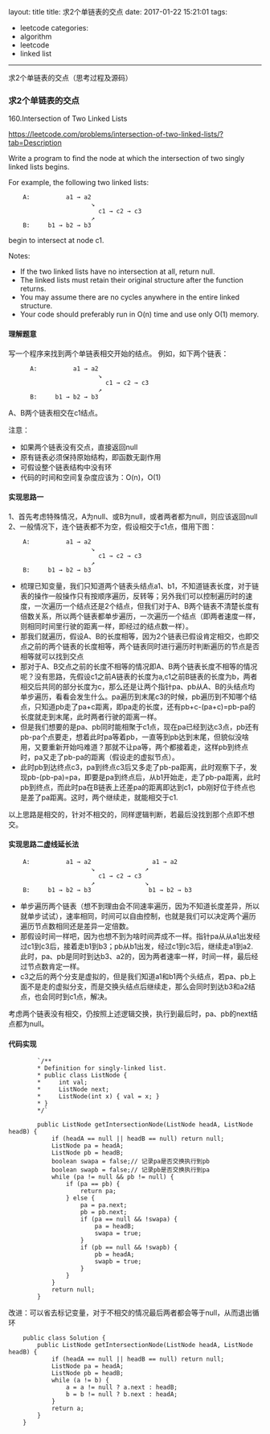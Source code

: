 layout: title
title: 求2个单链表的交点
date: 2017-01-22 15:21:01
tags:
- leetcode
categories:
- algorithm
- leetcode
- linked list
---

求2个单链表的交点（思考过程及源码）
<!-- more -->

### 求2个单链表的交点

160.Intersection of Two Linked Lists   

https://leetcode.com/problems/intersection-of-two-linked-lists/?tab=Description

Write a program to find the node at which the intersection of two singly linked lists begins.

For example, the following two linked lists:
```
    A:          a1 → a2
                       ↘
                         c1 → c2 → c3
                       ↗            
    B:     b1 → b2 → b3
```
begin to intersect at node c1.

Notes:

- If the two linked lists have no intersection at all, return null.
- The linked lists must retain their original structure after the function returns.
- You may assume there are no cycles anywhere in the entire linked structure.
- Your code should preferably run in O(n) time and use only O(1) memory.

#### 理解题意
  写一个程序来找到两个单链表相交开始的结点。
  例如，如下两个链表：    
```
      A:          a1 → a2
                         ↘
                           c1 → c2 → c3
                         ↗            
      B:     b1 → b2 → b3
```
  A、B两个链表相交在c1结点。   

  注意：
  - 如果两个链表没有交点，直接返回null
  - 原有链表必须保持原始结构，即函数无副作用
  - 可假设整个链表结构中没有环
  - 代码的时间和空间复杂度应该为：O(n)，O(1)

#### 实现思路一
  1、首先考虑特殊情况，A为null、或B为null，或者两者都为null，则应该返回null    
  2、一般情况下，连个链表都不为空，假设相交于c1点，借用下图：
```
    A:          a1 → a2
                       ↘
                         c1 → c2 → c3
                       ↗            
    B:     b1 → b2 → b3
  ```
  - 梳理已知变量，我们只知道两个链表头结点a1、b1，不知道链表长度，对于链表的操作一般操作只有按顺序遍历，反转等；另外我们可以控制遍历时的速度，一次遍历一个结点还是2个结点，但我们对于A、B两个链表不清楚长度有倍数关系，所以两个链表都单步遍历，一次遍历一个结点（即两者速度一样，则相同时间里行驶的距离一样，即经过的结点数一样）。    
  - 那我们就遍历，假设A、B的长度相等，因为2个链表已假设肯定相交，也即交点之前的两个链表的长度相等，两个链表同时进行遍历时判断遍历的节点是否相等就可以找到交点
  - 那对于A、B交点之前的长度不相等的情况即A、B两个链表长度不相等的情况呢？没有思路，先假设c1之前A链表的长度为a,c1之前B链表的长度为b，两者相交后共同的部分长度为c，那么还是让两个指针pa、pb从A、B的头结点均单步遍历，看看会发生什么。pa遍历到末尾c3的时候，pb遍历到不知哪个结点，只知道pb走了pa+c距离，即pa走的长度，还有pb+c-(pa+c)=pb-pa的长度就走到末尾，此时两者行驶的距离一样。
  - 但是我们想要的是pa、pb同时能相聚于c1点，现在pa已经到达c3点，pb还有pb-pa个点要走，想着此时pa等着pb，一直等到pb达到末尾，但貌似没啥用，又要重新开始吗难道？那就不让pa等，两个都接着走，这样pb到终点时，pa又走了pb-pa的距离（假设走的虚拟节点）。
  - 此时pb到达终点c3，pa到终点c3后又多走了pb-pa距离，此时观察下子，发现pb-(pb-pa)=pa，即要是pa到终点后，从b1开始走，走了pb-pa距离，此时pb到终点，而此时pa在B链表上还差pa的距离即达到c1，pb刚好位于终点也是差了pa距离。这时，两个继续走，就能相交于c1.

  以上思路是相交的，针对不相交的，同样逻辑判断，若最后没找到那个点即不想交。

#### 实现思路二虚线延长法
```
    A:          a1 → a2                 a1 → a2
                       ↘              ↗
                         c1 → c2 → c3
                       ↗              ↘         
    B:     b1 → b2 → b3                b1 → b2 → b3
```
  - 单步遍历两个链表（想不到理由会不同速率遍历，因为不知道长度差异，所以就单步试试），速率相同，时间可以自由控制，也就是我们可以决定两个遍历遍历节点数相同还是差异一定倍数。
  - 那假设时间一样吧，因为也想不到为啥时间弄成不一样。指针pa从从a1出发经过c1到c3后，接着走b1到b3；pb从b1出发，经过c1到c3后，继续走a1到a2.
  此时，pa、pb是同时到达b3、a2的，因为两者速率一样，时间一样，最后经过节点数肯定一样。
  - c3之后的两个分支是虚拟的，但是我们知道a1和b1两个头结点，若pa、pb上面不是走的虚拟分支，而是交换头结点后继续走，那么会同时到达b3和a2结点，也会同时到c1点，解决。

  考虑两个链表没有相交，仍按照上述逻辑交换，执行到最后时，pa、pb的next结点都为null。

#### 代码实现   
```
        `/**
        * Definition for singly-linked list.
        * public class ListNode {
        *     int val;
        *     ListNode next;
        *     ListNode(int x) { val = x; }
        * }
        */`

        public ListNode getIntersectionNode(ListNode headA, ListNode headB) {
            if (headA == null || headB == null) return null;
            ListNode pa = headA;
            ListNode pb = headB;
            boolean swapa = false;// 记录pa是否交换执行到pb
            boolean swapb = false;// 记录pb是否交换执行到pa
            while (pa != null && pb != null) {
                if (pa == pb) {
                    return pa;
                } else {
                    pa = pa.next;
                    pb = pb.next;
                    if (pa == null && !swapa) {
                        pa = headB;
                        swapa = true;
                    }
                    if (pb == null && !swapb) {
                        pb = headA;
                        swapb = true;
                    }
                }
            }
            return null;
        }
```
  改进：可以省去标记变量，对于不相交的情况最后两者都会等于null，从而退出循环   
```  
    public class Solution {
        public ListNode getIntersectionNode(ListNode headA, ListNode headB) {
            if (headA == null || headB == null) return null;
            ListNode pa = headA;
            ListNode pb = headB;
            while (a != b) {
                a = a != null ? a.next : headB;
                b = b != null ? b.next : headA;
            }
            return a;
        }
    }
```